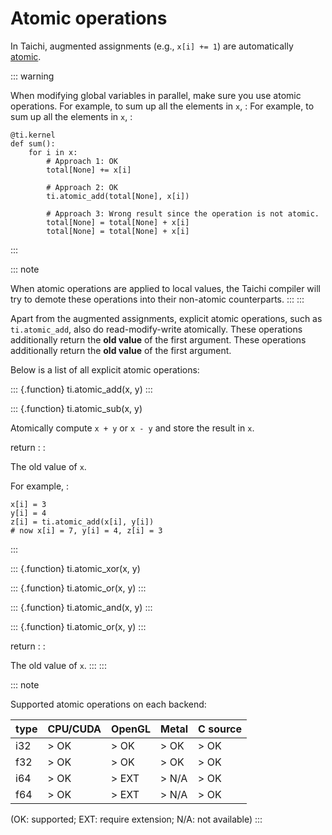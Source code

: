 # Atomic operations

In Taichi, augmented assignments (e.g., `x[i] += 1`) are automatically [atomic](https://en.wikipedia.org/wiki/Fetch-and-add).

::: warning

When modifying global variables in parallel, make sure you use atomic operations. For example, to sum up all the elements in `x`, : For example, to sum up all the elements in `x`, :

    @ti.kernel
    def sum():
        for i in x:
            # Approach 1: OK
            total[None] += x[i]
    
            # Approach 2: OK
            ti.atomic_add(total[None], x[i])
    
            # Approach 3: Wrong result since the operation is not atomic.
            total[None] = total[None] + x[i]
            total[None] = total[None] + x[i]

:::

::: note

When atomic operations are applied to local values, the Taichi compiler will try to demote these operations into their non-atomic counterparts. :::
:::

Apart from the augmented assignments, explicit atomic operations, such as `ti.atomic_add`, also do read-modify-write atomically. These operations additionally return the **old value** of the first argument. These operations additionally return the **old value** of the first argument.

Below is a list of all explicit atomic operations:

::: {.function} ti.atomic_add(x, y)
:::

::: {.function} ti.atomic_sub(x, y)

Atomically compute `x + y` or `x - y` and store the result in `x`.

return :
:

The old value of `x`.

For example, :

    x[i] = 3
    y[i] = 4
    z[i] = ti.atomic_add(x[i], y[i])
    # now x[i] = 7, y[i] = 4, z[i] = 3

:::

::: {.function} ti.atomic_xor(x, y)

::: {.function} ti.atomic_or(x, y)
:::

::: {.function} ti.atomic_and(x, y)
:::

::: {.function} ti.atomic_or(x, y)
:::

return :
:

The old value of `x`. :::
:::

::: note

Supported atomic operations on each backend:

| type | CPU/CUDA | OpenGL | Metal | C source |
| ---- | -------- | ------ | ----- | -------- |
| i32  | > OK     | > OK   | > OK  | > OK     |
| f32  | > OK     | > OK   | > OK  | > OK     |
| i64  | > OK     | > EXT  | > N/A | > OK     |
| f64  | > OK     | > EXT  | > N/A | > OK     |

(OK: supported; EXT: require extension; N/A: not available)
:::
